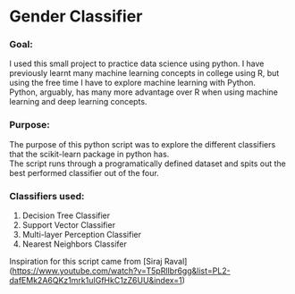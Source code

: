 # Gender Classifier

### Goal:
I used this small project to practice data science using python. I have previously learnt many machine learning concepts in college using R, but using the free time I have to explore machine learning with Python.  
 Python, arguably, has many more advantage over R when using machine learning and deep learning concepts. 

### Purpose:
The purpose of this python script was to explore the different classifiers that the scikit-learn package in python has.  
The script runs through a programatically defined dataset and spits out the best performed classifier out of the four. 

### Classifiers used:

1. Decision Tree Classifier
2. Support Vector Classifier
3. Multi-layer Perception Classifier
4. Nearest Neighbors Classifer

Inspiration for this script came from [Siraj Raval] (https://www.youtube.com/watch?v=T5pRlIbr6gg&list=PL2-dafEMk2A6QKz1mrk1uIGfHkC1zZ6UU&index=1)